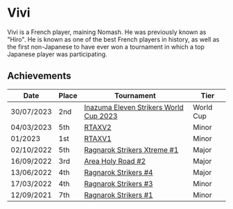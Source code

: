 # Vivi

Vivi is a French player, maining Nomash. He was previously known as "Hiro".
He is known as one of the best French players in history,
as well as the first non-Japanese to have ever won a tournament in which a
top Japanese player was participating.

## Achievements

| Date | Place | Tournament | Tier |
| - | - | - | - |
| 30/07/2023 | 2nd | [Inazuma Eleven Strikers World Cup 2023](/inapedia/tournaments/worldcup23.md) | World Cup |
| 04/03/2023 | 5th | [RTAXV2](/inapedia/tournaments/rtaxv/rtaxv2.md) | Minor |
| 01/2023 | 1st | [RTAXV1](/inapedia/tournaments/rtaxv/rtaxv1.md) | Minor |
| 02/10/2022 | 5th | [Ragnarok Strikers Xtreme #1](/inapedia/tournaments/ragna/ragnax1.md) | Major |
| 16/09/2022 | 3rd | [Area Holy Road #2](/inapedia/tournaments/misc/holyroad2.md) | Major |
| 13/06/2022 | 4th | [Ragnarok Strikers #4](/inapedia/tournaments/ragna/ragna4.md) | Major |
| 17/03/2022 | 4th | [Ragnarok Strikers #3](/inapedia/tournaments/ragna/ragna3.md) | Minor |
| 12/09/2021 | 7th | [Ragnarok Strikers #1](/inapedia/tournaments/ragna/ragna1.md) | Minor |

